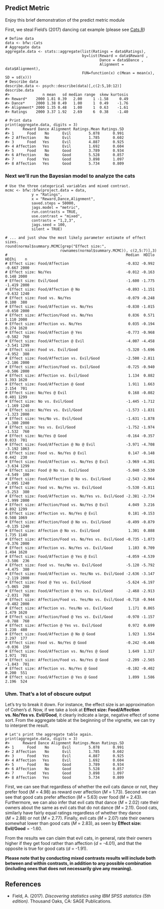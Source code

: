Predict Metric
--------------

Enjoy this brief demonstration of the predict metric module

First, we steal Field’s (2017) dancing cat example (please see
[Cats.R](https://github.com/oeysan/bfw/blob/master/inst/extdata/data/Cats.R))

    # Define data
    data <- bfw::Cats
    # Aggregate data
    aggregate.data <- stats::aggregate(list(Ratings = data$Ratings),
                                       by=list(Reward = data$Reward ,
                                               Dance = data$Dance ,
                                               Alignment = data$Alignment),
                                       FUN=function(x) c(Mean = mean(x), SD = sd(x)))
    # Describe data
    describe.data <- psych::describe(data)[,c(2:5,10:12)]
    describe.data
    #>               n mean   sd median range  skew kurtosis
    #> Reward*    2000 1.81 0.39   2.00     1 -1.58     0.49
    #> Dance*     2000 1.38 0.49   1.00     1  0.49    -1.76
    #> Alignment* 2000 1.35 0.48   1.00     1  0.63    -1.61
    #> Ratings    2000 3.37 1.92   2.69     6  0.38    -1.40

    # Print data
    print(aggregate.data, digits = 3)
    #>      Reward Dance Alignment Ratings.Mean Ratings.SD
    #> 1      Food    No      Evil        5.078      0.991
    #> 2 Affection    No      Evil        1.785      0.602
    #> 3      Food   Yes      Evil        4.887      0.925
    #> 4 Affection   Yes      Evil        1.692      0.604
    #> 5      Food    No      Good        3.789      0.934
    #> 6 Affection    No      Good        5.528      0.857
    #> 7      Food   Yes      Good        3.898      1.097
    #> 8 Affection   Yes      Good        5.734      0.809

### Next we’ll run the Bayesian model to analyze the cats

    # Use the three categorical variables and mixed contrast.
    mcmc <- bfw::bfw(project.data = data,
                y = "Ratings",
                x = "Reward,Dance,Alignment",
                saved.steps = 50000,
                jags.model = "metric",
                run.contrasts = TRUE,
                use.contrast = "mixed",
                contrasts = "1,2,3",
                jags.seed = 100,
                silent = TRUE)

    # ... and just show the most likely parameter estimate of effect sizes.
    round(normal$summary.MCMC[grep("Effect size:",
                             rownames(normal$summary.MCMC)), c(2,5:7)],3)   
    #                                                      Median  HDIlo  HDIhi    n
    # Effect size: Food/Affection                          -0.832 -0.992 -0.667 2000
    # Effect size: No/Yes                                  -0.012 -0.163  0.148 2000
    # Effect size: Evil/Good                               -1.600 -1.775 -1.419 2000
    # Effect size: Food/Affection @ No                     -0.893 -1.151 -0.632 1240
    # Effect size: Food vs. No/Yes                         -0.079 -0.248  0.100  380
    # Effect size: Food/Affection vs. No/Yes               -0.830 -1.015 -0.650 2000
    # Effect size: Affection/Food vs. No/Yes                0.836  0.571  1.110 2000
    # Effect size: Affection vs. No/Yes                     0.035 -0.194  0.274 1620
    # Effect size: Food/Affection @ Yes                    -0.773 -0.968 -0.582  760
    # Effect size: Food/Affection @ Evil                   -4.007 -4.458 -3.541 1299
    # Effect size: Food vs. Evil/Good                      -5.320 -5.696 -4.952  380
    # Effect size: Food/Affection vs. Evil/Good            -2.500 -2.811 -2.186 2000
    # Effect size: Affection/Food vs. Evil/Good            -0.725 -0.940 -0.506 2000
    # Effect size: Affection vs. Evil/Good                  1.134  0.882  1.393 1620
    # Effect size: Food/Affection @ Good                    1.911  1.663  2.154  701
    # Effect size: No/Yes @ Evil                            0.168 -0.082  0.401 1299
    # Effect size: No vs. Evil/Good                        -1.445 -1.712 -1.169 1240
    # Effect size: No/Yes vs. Evil/Good                    -1.573 -1.831 -1.323 2000
    # Effect size: Yes/No vs. Evil/Good                    -1.631 -1.878 -1.380 2000
    # Effect size: Yes vs. Evil/Good                       -1.752 -1.974 -1.532  760
    # Effect size: No/Yes @ Good                           -0.164 -0.357  0.033  701
    # Effect size: Food/Affection @ No @ Evil              -3.971 -4.708 -3.192 1063
    # Effect size: Food vs. No/Yes @ Evil                   0.147 -0.148  0.442  230
    # Effect size: Food/Affection vs. No/Yes @ Evil        -3.969 -4.301 -3.634 1299
    # Effect size: Food @ No vs. Evil/Good                 -5.040 -5.530 -4.549  100
    # Effect size: Food/Affection @ No vs. Evil/Good       -2.543 -2.964 -2.095 1240
    # Effect size: Food vs. No/Yes vs. Evil/Good           -5.530 -5.811 -5.253  380
    # Effect size: Food/Affection vs. No/Yes vs. Evil/Good -2.381 -2.734 -1.999 2000
    # Effect size: Affection/Food vs. No/Yes @ Evil         4.049  3.216  4.892 1299
    # Effect size: Affection vs. No/Yes @ Evil              0.181 -0.153  0.508 1069
    # Effect size: Affection/Food @ No vs. Evil/Good       -0.499 -0.879 -0.135 1240
    # Effect size: Affection @ No vs. Evil/Good             1.301  0.888  1.735 1140
    # Effect size: Affection/Food vs. No/Yes vs. Evil/Good -0.735 -1.073 -0.376 2000
    # Effect size: Affection vs. No/Yes vs. Evil/Good       1.103  0.709  1.494 1620
    # Effect size: Food/Affection @ Yes @ Evil             -4.059 -4.539 -3.586  236
    # Effect size: Food vs. Yes/No vs. Evil/Good           -5.120 -5.792 -4.475  380
    # Effect size: Food/Affection vs. Yes/No vs. Evil/Good -2.636 -3.147 -2.119 2000
    # Effect size: Food @ Yes vs. Evil/Good                -5.624 -6.197 -5.065  280
    # Effect size: Food/Affection @ Yes vs. Evil/Good      -2.468 -2.913 -2.031  760
    # Effect size: Affection/Food vs. Yes/No vs. Evil/Good -0.718 -0.944 -0.482 2000
    # Effect size: Affection vs. Yes/No vs. Evil/Good       1.171  0.865  1.479 1620
    # Effect size: Affection/Food @ Yes vs. Evil/Good      -0.970 -1.157 -0.788  760
    # Effect size: Affection @ Yes vs. Evil/Good            0.972  0.699  1.230  480
    # Effect size: Food/Affection @ No @ Good               1.923  1.554  2.297  177
    # Effect size: Food vs. No/Yes @ Good                  -0.242 -0.446 -0.036  150
    # Effect size: Food/Affection vs. No/Yes @ Good         1.649  1.317  1.971  701
    # Effect size: Affection/Food vs. No/Yes @ Good        -2.209 -2.565 -1.843  701
    # Effect size: Affection vs. No/Yes @ Good             -0.102 -0.402  0.200  551
    # Effect size: Food/Affection @ Yes @ Good              1.899  1.586  2.196  524

### Uhm. That’s a lot of obscure output

Let’s try to break it down. For instance, the effect size is an
approximation of Cohen’s *d*. Now, if we take a look at **Effect size:
Food/Affection vs. No/Yes vs. Evil/Good**, it clearly indicate a large,
negative effect of some sort. From the aggregate table at the beginning
of the vignette, we can try to interpret the result.

    # Let's print the aggregate table again.
    print(aggregate.data, digits = 3)
    #>      Reward Dance Alignment Ratings.Mean Ratings.SD
    #> 1      Food    No      Evil        5.078      0.991
    #> 2 Affection    No      Evil        1.785      0.602
    #> 3      Food   Yes      Evil        4.887      0.925
    #> 4 Affection   Yes      Evil        1.692      0.604
    #> 5      Food    No      Good        3.789      0.934
    #> 6 Affection    No      Good        5.528      0.857
    #> 7      Food   Yes      Good        3.898      1.097
    #> 8 Affection   Yes      Good        5.734      0.809

First, we can see that regardless of whether the evil cats dance or not,
they prefer food (*M* = 4.98) as reward over affection (*M* = 1.73).
Second we can see that good cats prefer affection (*M* = 5.63) over food
(*M* = 2.43). Furthermore, we can also infer that evil cats that dance
(*M* = 2.02) rate their owners about the same as evil cats that do not
dance (*M* = 2.11). Good cats, similarly have fairly equal ratings
regardless of whether they dance (*M* = 2.88) or not (*M* = 2.77).
Finally, evil cats (*M* = 2.07) rate their owners somewhat lower than
good cats (*M* = 2.83), as seen by **Effect size: Evil/Good** = -1.60.

From the results we can claim that evil cats, in general, rate their
owners higher if they get food rather than affection (*d* = -4.01), and
that the opposite is true for good cats (*d* = -1.91).

**Please note that by conducting mixed contrasts results will include
both between and within contrasts, in addition to any possible
combination (including ones that does not necessarily give any
meaning).**

References
----------

-   Field, A. (2017). *Discovering statistics using IBM SPSS statistics
    (5th edition).* Thousand Oaks, CA: SAGE Publications.
